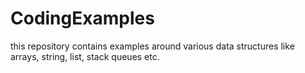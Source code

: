 # CodingExamples
this repository contains examples around various data structures like arrays, string, list, stack queues etc.
